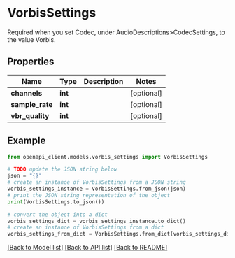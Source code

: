 # VorbisSettings

Required when you set Codec, under AudioDescriptions>CodecSettings, to the value Vorbis.

## Properties

Name | Type | Description | Notes
------------ | ------------- | ------------- | -------------
**channels** | **int** |  | [optional] 
**sample_rate** | **int** |  | [optional] 
**vbr_quality** | **int** |  | [optional] 

## Example

```python
from openapi_client.models.vorbis_settings import VorbisSettings

# TODO update the JSON string below
json = "{}"
# create an instance of VorbisSettings from a JSON string
vorbis_settings_instance = VorbisSettings.from_json(json)
# print the JSON string representation of the object
print(VorbisSettings.to_json())

# convert the object into a dict
vorbis_settings_dict = vorbis_settings_instance.to_dict()
# create an instance of VorbisSettings from a dict
vorbis_settings_from_dict = VorbisSettings.from_dict(vorbis_settings_dict)
```
[[Back to Model list]](../README.md#documentation-for-models) [[Back to API list]](../README.md#documentation-for-api-endpoints) [[Back to README]](../README.md)


